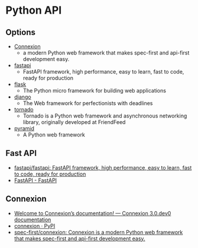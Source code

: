 # Python API

## Options

* [Connexion](https://github.com/spec-first/connexion)
  * a modern Python web framework that makes spec-first and api-first development easy.
* [fastapi](https://github.com/fastapi/fastapi)
  * FastAPI framework, high performance, easy to learn, fast to code, ready for production
* [flask](https://github.com/pallets/flask)
  * The Python micro framework for building web applications
* [django](https://github.com/django/django)
  * The Web framework for perfectionists with deadlines
* [tornado](https://github.com/tornadoweb/tornado)
  * Tornado is a Python web framework and asynchronous networking library, originally developed at FriendFeed
* [pyramid](https://github.com/Pylons/pyramid)
  * A Python web framework

## Fast API

* [fastapi/fastapi: FastAPI framework, high performance, easy to learn, fast to code, ready for production](https://github.com/fastapi/fastapi)
* [FastAPI - FastAPI](https://fastapi.tiangolo.com/)

## Connexion


* [Welcome to Connexion’s documentation! — Connexion 3.0.dev0 documentation](https://connexion.readthedocs.io/en/latest/)
* [connexion · PyPI](https://pypi.org/project/connexion/)
* [spec-first/connexion: Connexion is a modern Python web framework that makes spec-first and api-first development easy.](https://github.com/spec-first/connexion)
